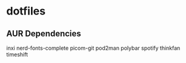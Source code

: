 # dotfiles

## AUR Dependencies
inxi
nerd-fonts-complete
picom-git
pod2man
polybar
spotify
thinkfan
timeshift

